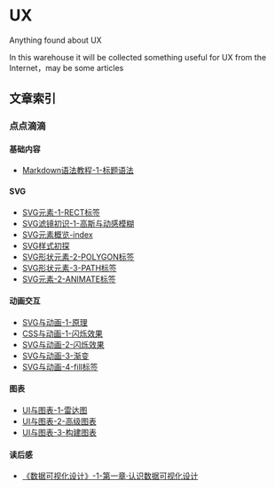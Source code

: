 # UX
Anything found about UX

In this warehouse it will be collected something useful for UX from the Internet，may be some articles

## 文章索引

### 点点滴滴

#### 基础内容

- [Markdown语法教程-1-标题语法](https://github.com/OndayX/UX/issues/17)

#### SVG

- [SVG元素-1-RECT标签](https://github.com/OndayX/UX/issues/2)
- [SVG滤镜初识-1-高斯与动感模糊](https://github.com/OndayX/UX/issues/3)
- [SVG元素概览-index](https://github.com/OndayX/UX/issues/4)
- [SVG样式初探](https://github.com/OndayX/UX/issues/5)
- [SVG形状元素-2-POLYGON标签](https://github.com/OndayX/UX/issues/7)
- [SVG形状元素-3-PATH标签](https://github.com/OndayX/UX/issues/8)
- [SVG元素-2-ANIMATE标签](https://github.com/OndayX/UX/issues/11)


#### 动画交互

- [SVG与动画-1-原理](https://github.com/OndayX/UX/issues/6)
- [CSS与动画-1-闪烁效果](https://github.com/OndayX/UX/issues/9)
- [SVG与动画-2-闪烁效果](https://github.com/OndayX/UX/issues/10)
- [SVG与动画-3-渐变](https://github.com/OndayX/UX/issues/12)
- [SVG与动画-4-fill标签](https://github.com/OndayX/UX/issues/13)


#### 图表

- [UI与图表-1-雷达图](https://github.com/OndayX/UX/issues/14)
- [UI与图表-2-高级图表](https://github.com/OndayX/UX/issues/15)
- [UI与图表-3-构建图表](https://github.com/OndayX/UX/issues/16)

#### 读后感

- [《数据可视化设计》-1-第一章·认识数据可视化设计](https://github.com/OndayX/UX/issues/18)
